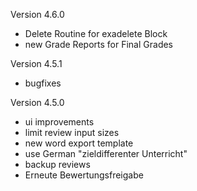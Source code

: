 Version 4.6.0
* Delete Routine for exadelete Block
* new Grade Reports for Final Grades

Version 4.5.1
* bugfixes

Version 4.5.0
* ui improvements
* limit review input sizes
* new word export template
* use German "zieldifferenter Unterricht"
* backup reviews
* Erneute Bewertungsfreigabe 
